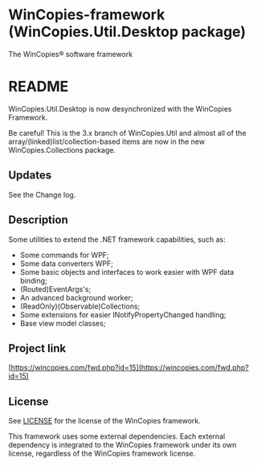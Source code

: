 ﻿WinCopies-framework (WinCopies.Util.Desktop package)
====================================================

The WinCopies® software framework

README
======

WinCopies.Util.Desktop is now desynchronized with the WinCopies Framework.

Be careful! This is the 3.x branch of WinCopies.Util and almost all of the array/(linked)list/collection-based items are now in the new WinCopies.Collections package.

Updates
-------

See the Change log.

Description
-----------

Some utilities to extend the .NET framework capabilities, such as:

- Some commands for WPF;
- Some data converters WPF;
- Some basic objects and interfaces to work easier with WPF data binding;
- (Routed)EventArgs's;
- An advanced background worker;
- (ReadOnly)(Observable)Collections;
- Some extensions for easier INotifyPropertyChanged handling;
- Base view model classes;

Project link
------------

[https://wincopies.com/fwd.php?id=15](https://wincopies.com/fwd.php?id=15)

License
-------

See [LICENSE](https://wincopies.com/fwd.php?id=16) for the license of the WinCopies framework.

This framework uses some external dependencies. Each external dependency is integrated to the WinCopies framework under its own license, regardless of the WinCopies framework license.